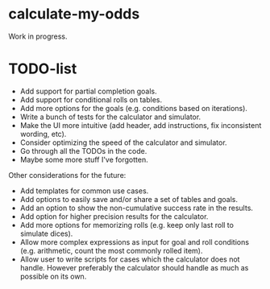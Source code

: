 # calculate-my-odds

Work in progress.

# TODO-list

- Add support for partial completion goals.
- Add support for conditional rolls on tables.
- Add more options for the goals (e.g. conditions based on iterations).
- Write a bunch of tests for the calculator and simulator.
- Make the UI more intuitive (add header, add instructions, fix inconsistent wording, etc).
- Consider optimizing the speed of the calculator and simulator.
- Go through all the TODOs in the code.
- Maybe some more stuff I've forgotten.

Other considerations for the future:

- Add templates for common use cases.
- Add options to easily save and/or share a set of tables and goals.
- Add an option to show the non-cumulative success rate in the results.
- Add option for higher precision results for the calculator.
- Add more options for memorizing rolls (e.g. keep only last roll to simulate dices).
- Allow more complex expressions as input for goal and roll conditions (e.g. arithmetic, count the most commonly rolled item).
- Allow user to write scripts for cases which the calculator does not handle. However preferably the calculator should handle as much as possible on its own.